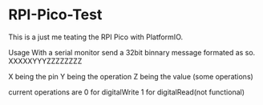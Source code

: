 # RPI-Pico-Test

This is a just me teating the RPI Pico with PlatformIO.

Usage
With a serial monitor send a 32bit binnary message formated as so.
XXXXXYYYZZZZZZZZ

X being the pin
Y being the operation
Z being the value (some operations)

current operations are 0 for digitalWrite
1 for digitalRead(not functional)